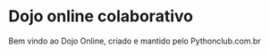 Dojo online colaborativo
==========

Bem vindo ao Dojo Online, criado e mantido pelo Pythonclub.com.br
